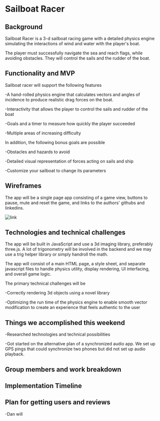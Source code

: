 # Sailboat Racer

## Background
Sailboat Racer is a 3-d sailboat racing game with a detailed physics engine simulating the interactions of wind and water with the player's boat.

The player must successfully navigate the sea and reach flags, while avoiding obstacles. They will control the sails and the rudder of the boat.

## Functionality and MVP
Sailboat racer will support the following features

-A hand-rolled physics engine that calculates vectors and angles of incidence to produce realistic drag forces on the boat.

-Interactivity that allows the player to control the sails and rudder of the boat

-Goals and a timer to measure how quickly the player succeeded

-Multiple areas of increasing difficulty

In addition, the following bonus goals are possible

-Obstacles and hazards to avoid

-Detailed visual representation of forces acting on sails and ship

-Customize your sailboat to change its parameters

## Wireframes
The app will be a single page app consisting of a game view, buttons to pause, mute and reset the game, and links to the authors' githubs and linkedins.

![link]("docs/images/wireframe1")

## Technologies and technical challenges
The app will be built in JavaScript and use a 3d imaging library, preferably three.js. A lot of trigonometry will be involved in the backend and we may use a trig helper library or simply handroll the math.

The app will consist of a main HTML page, a style sheet, and separate javascript files to handle physics utility, display rendering, UI interfacing, and overall game logic.

The primary technical challenges will be

-Correctly rendering 3d objects using a novel library

-Optimizing the run time of the physics engine to enable smooth vector modification to create an experience that feels authentic to the user

## Things we accomplished this weekend
-Researched technologies and technical possibilities

-Got started on the alternative plan of a synchronized audio app. We set up GPS pings that could synchronize two phones but did not set up audio playback.

## Group members and work breakdown


## Implementation Timeline


## Plan for getting users and reviews
-Dan will
